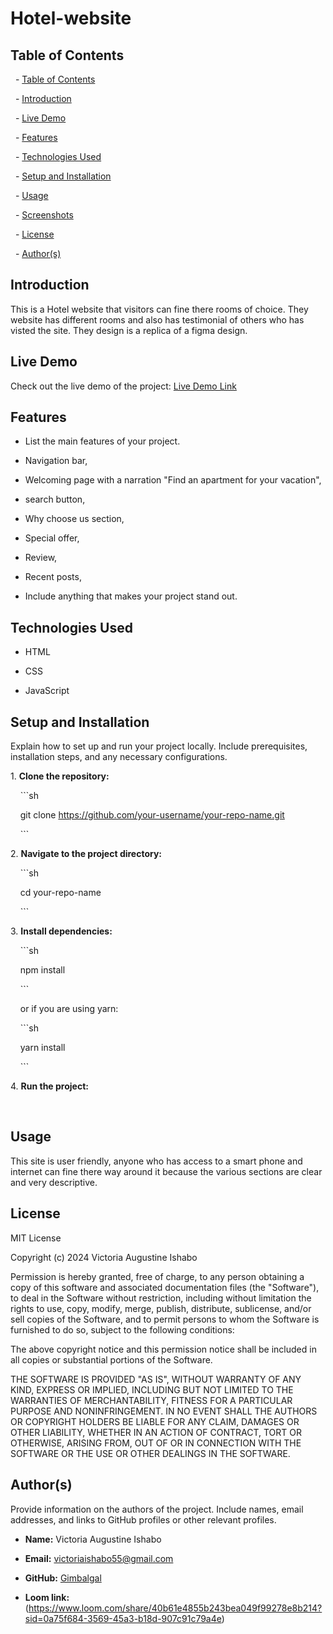 # Hotel-website


## Table of Contents

  - [Table of Contents](#table-of-contents)

  - [Introduction](#introduction)

  - [Live Demo](#live-demo)

  - [Features](#features)

  - [Technologies Used](#technologies-used)

  - [Setup and Installation](#setup-and-installation)

  - [Usage](#usage)

  - [Screenshots](#screenshots)

  - [License](#license)

  - [Author(s)](#authors)

## Introduction

This is a Hotel website that visitors can fine there rooms of choice. They website has different rooms and also has testimonial of others who has visted the site. They design is a replica of a figma design.


## Live Demo

Check out the live demo of the project: [Live Demo Link](https://hotel-website-xq6n.onrender.com)


## Features

- List the main features of your project.

- Navigation bar,
- Welcoming page with a narration "Find an apartment for your vacation",
- search button,
- Why choose us section,
- Special offer,
- Review,
- Recent posts,

- Include anything that makes your project stand out.

## Technologies Used

- HTML

- CSS

- JavaScript



## Setup and Installation

Explain how to set up and run your project locally. Include prerequisites, installation steps, and any necessary configurations.

1\. **Clone the repository:**

    ```sh

    git clone https://github.com/your-username/your-repo-name.git

    ```

2\. **Navigate to the project directory:**

    ```sh

    cd your-repo-name

    ```

3\. **Install dependencies:**

    ```sh

    npm install

    ```

    or if you are using yarn:

    ```sh

    yarn install

    ```

4\. **Run the project:**

 

## Usage

This site is user friendly, anyone who has access to a smart phone and internet can fine there way around it because the various sections are clear and very descriptive.


## License

MIT License

Copyright (c) 2024 Victoria Augustine Ishabo 

Permission is hereby granted, free of charge, to any person obtaining a copy
of this software and associated documentation files (the "Software"), to deal
in the Software without restriction, including without limitation the rights
to use, copy, modify, merge, publish, distribute, sublicense, and/or sell
copies of the Software, and to permit persons to whom the Software is
furnished to do so, subject to the following conditions:

The above copyright notice and this permission notice shall be included in all
copies or substantial portions of the Software.

THE SOFTWARE IS PROVIDED "AS IS", WITHOUT WARRANTY OF ANY KIND, EXPRESS OR
IMPLIED, INCLUDING BUT NOT LIMITED TO THE WARRANTIES OF MERCHANTABILITY,
FITNESS FOR A PARTICULAR PURPOSE AND NONINFRINGEMENT. IN NO EVENT SHALL THE
AUTHORS OR COPYRIGHT HOLDERS BE LIABLE FOR ANY CLAIM, DAMAGES OR OTHER
LIABILITY, WHETHER IN AN ACTION OF CONTRACT, TORT OR OTHERWISE, ARISING FROM,
OUT OF OR IN CONNECTION WITH THE SOFTWARE OR THE USE OR OTHER DEALINGS IN THE
SOFTWARE.


## Author(s)

Provide information on the authors of the project. Include names, email addresses, and links to GitHub profiles or other relevant profiles.

- **Name:** Victoria Augustine Ishabo

- **Email:** victoriaishabo55@gmail.com
- **GitHub:** [Gimbalgal](https://github.com/Gimbalgal/Gimbalgal)
- **Loom link:** (https://www.loom.com/share/40b61e4855b243bea049f99278e8b214?sid=0a75f684-3569-45a3-b18d-907c91c79a4e)

